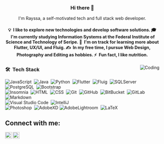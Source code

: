 <h3 align="center"> Hi there 👋</h3>

<p align="center">
I'm Rayssa, a self-motivated tech and full stack web developer.
</p>

<h4 align="center">
💡 &nbsp;I like to explore new technologies and develop software solutions.  
🎓 &nbsp;I'm currently studying Information Systems at the Federal Institute of Science and Technology of Seripe.  
🌱 &nbsp;I'm on track for learning more about Flutter, UX/UI, and Fluig.  
✍️ &nbsp;In my free time, I pursue Web Design, Photography and Editing as hobbies.  
⚡ &nbsp;Fun fact, I like nutrition.
</h4>

<img alt="Coding" src="https://instagram.faju6-1.fna.fbcdn.net/v/t51.2885-15/e35/39946411_482036772279116_5725456873201598464_n.jpg?_nc_ht=instagram.faju6-1.fna.fbcdn.net&_nc_cat=108&_nc_ohc=TJjf5gO3LuwAX8XcFgm&tp=1&oh=d82f9290b025d9f4902d224a317b1859&oe=6028EC92" align="right"/>

### 🛠 &nbsp;Tech Stack

![JavaScript](https://img.shields.io/badge/-JavaScript-05122A?style=flat&logo=javascript&logoColor=F7DF1E)&nbsp;
![Java](https://img.shields.io/badge/-Java-05122A?style=flat&logo=Java&logoColor=FFA518)&nbsp;
![Python](https://img.shields.io/badge/-Python-05122A?style=flat&logo=python)&nbsp;
![Flutter](https://img.shields.io/badge/-Flutter-05122A?style=flat&logo=flutter&logoColor=02569B)&nbsp;
![Fluig](https://img.shields.io/badge/-Fluig-05122A?style=flat&logo=fluig&logoColor=563D7C)&nbsp;
![SQLServer](https://img.shields.io/badge/-SQLServer-05122A?style=flat&logo=Microsoft-SQL-Server)&nbsp;
![PostgreSQL](https://img.shields.io/badge/-PostgreSQL-05122A?style=flat&logo=postgresql)&nbsp;
![Bootstrap](https://img.shields.io/badge/-Bootstrap-05122A?style=flat&logo=bootstrap&logoColor=563D7C)\
![Insomnia](https://img.shields.io/badge/-Insomnia-05122A?style=flat&logo=insomnia&logoColor=F7DF1E)&nbsp;
![HTML](https://img.shields.io/badge/-HTML-05122A?style=flat&logo=HTML5)&nbsp;
![CSS](https://img.shields.io/badge/-CSS-05122A?style=flat&logo=CSS3&logoColor=1572B6)&nbsp;
![Git](https://img.shields.io/badge/-Git-05122A?style=flat&logo=git)&nbsp;
![GitHub](https://img.shields.io/badge/-GitHub-05122A?style=flat&logo=github)&nbsp;
![BitBucket](https://img.shields.io/badge/-BitBucket-05122A?style=flat&logo=bitbucket&logoColor=F7DF1E)&nbsp;
![GitLab](https://img.shields.io/badge/-GitLab-05122A?style=flat&logo=gitlab&logoColor=F7DF1E)&nbsp;
![Markdown](https://img.shields.io/badge/-Markdown-05122A?style=flat&logo=markdown)\
![Visual Studio Code](https://img.shields.io/badge/-Visual%20Studio%20Code-05122A?style=flat&logo=visual-studio-code&logoColor=007ACC)&nbsp;
![IntelliJ](https://img.shields.io/badge/-IntelliJ-05122A?style=flat&logo=intellij-idea)\
![Photoshop](https://img.shields.io/badge/-Photoshop-05122A?style=flat&logo=adobe-photoshop)&nbsp;
![AdobeXD](https://img.shields.io/badge/-Adobe-XD-05122A?style=flat&logo=adobe-xd)
![AdobeLightroom](https://img.shields.io/badge/-AdobeLightroom-05122A?style=flat&logo=adobe-lightroom&logoColor=F7DF1E)&nbsp;
![LaTeX](https://img.shields.io/badge/-LaTeX-05122A?style=flat&logo=LATEX&logoColor=F7DF1E)&nbsp;

## Connect with me:
[<img align="left" alt="codeSTACKr.com" width="22px" src="https://www.flaticon.com/svg/vstatic/svg/1384/1384015.svg?token=exp=1610471319~hmac=513469d631d8fb45bcbf491ea79846e3" />](https://www.instagram.com/rayssa_s.andrade)
[<img align="left" alt="codeSTACKr | LinkedIn" width="22px" src="https://www.flaticon.com/svg/vstatic/svg/1384/1384014.svg?token=exp=1610471442~hmac=2ea5ec63c992eaf9f2ac1ca343995a74" />](https://www.linkedin.com/in/rayssa-andrade-7785041a3/)
<br />

